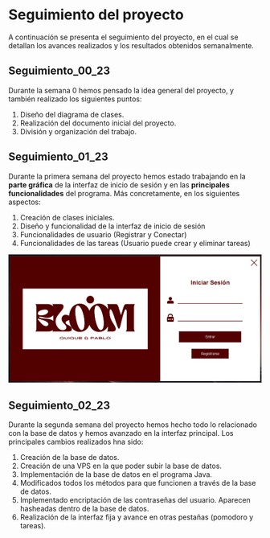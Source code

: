 # Seguimiento del proyecto 
A continuación se presenta el seguimiento del proyecto, 
en el cual se detallan los avances realizados y los 
resultados obtenidos semanalmente.

## Seguimiento_00_23
Durante la semana 0 hemos pensado la idea general del proyecto,
y también realizado los siguientes puntos:
1. Diseño del diagrama de clases.
2. Realización del documento inicial del proyecto.
3. División y organización del trabajo.

## Seguimiento_01_23
Durante la primera semana del proyecto hemos estado trabajando
en la **parte gráfica** de la interfaz de inicio de sesión y en las
**principales funcionalidades** del programa.
Más concretamente, en los siguientes aspectos:
1. Creación de clases iniciales.
2. Diseño y funcionalidad de la interfaz de inicio de sesión
3. Funcionalidades de usuario (Registrar y Conectar)
4. Funcionalidades de las tareas (Usuario puede crear y eliminar tareas)

![Avance interfaz](/img/interfaz1.png)

## Seguimiento_02_23
Durante la segunda semana del proyecto hemos hecho todo lo relacionado con
la base de datos y hemos avanzado en la interfaz principal.
Los principales cambios realizados hna sido:
1. Creación de la base de datos.
2. Creación de una VPS en la que poder subir la base de datos.
3. Implementación de la base de datos en el programa Java.
4. Modificados todos los métodos para que funcionen a través de la base de datos.
5. Implementado encriptación de las contraseñas del usuario. Aparecen hasheadas dentro de la base de datos.
6. Realización de la interfaz fija y avance en otras pestañas (pomodoro y tareas).
